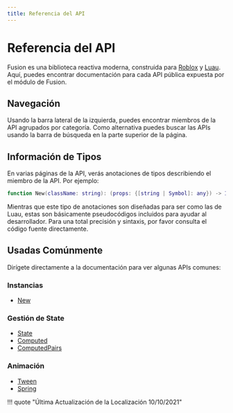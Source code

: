 ```yaml
---
title: Referencia del API
---
```


# Referencia del API

Fusion es una biblioteca reactiva moderna, construida para 
[Roblox](https://developer.roblox.com/) y [Luau](https://luau-lang.org/).<br>
Aquí, puedes encontrar documentación para cada API pública expuesta por el módulo de Fusion.

## Navegación

Usando la barra lateral de la izquierda, puedes encontrar miembros de la API 
agrupados por categoría. Como alternativa puedes buscar las APIs usando la 
barra de búsqueda en la parte superior de la página.

## Información de Tipos

En varias páginas de la API, verás anotaciones de tipos describiendo el miembro 
de la API. Por ejemplo:

```Lua
function New(className: string): (props: {[string | Symbol]: any}) -> Instance
```

Mientras que este tipo de anotaciones son diseñadas para ser como las de Luau, 
estas son básicamente pseudocódigos incluidos para ayudar al desarrollador. 
Para una total precisión y sintaxis, por favor consulta el código fuente directamente.

## Usadas Comúnmente

Dirígete directamente a la documentación para ver algunas APIs comunes:

### Instancias
- [New](api/new)

### Gestión de State
- [State](api/state)
- [Computed](api/computed)
- [ComputedPairs](api/computedpairs)

### Animación
- [Tween](api/tween)
- [Spring](api/tween)

!!! quote "Última Actualización de la Localización 10/10/2021"
